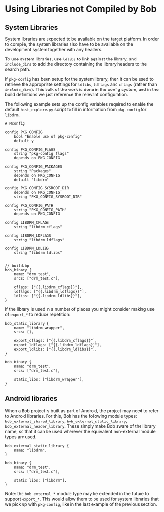 Using Libraries not Compiled by Bob
===================================

## System Libraries

System libraries are expected to be available on the target
platform. In order to compile, the system libraries also have to be
available on the development system together with any headers.

To use system libraries, use `ldlibs` to link against the library, and
`include_dirs` to add the directory containing the library headers to
the search path.

If `pkg-config` has been setup for the system library, then it can be
used to retrieve the appropriate settings for `ldlibs`, `ldflags` and
`cflags` (rather than `include_dirs`). This bulk of the work is done
in the config system, and in the build definitions we just reference
the relevant configuration.

The following example sets up the config variables required to enable
the default `host_explore.py` script to fill in information from
`pkg-config` for `libdrm`.

```
# Mconfig

config PKG_CONFIG
    bool "Enable use of pkg-config"
    default y

config PKG_CONFIG_FLAGS
    string "pkg-config flags"
    depends on PKG_CONFIG

config PKG_CONFIG_PACKAGES
    string "Packages"
    depends on PKG_CONFIG
    default "libdrm"

config PKG_CONFIG_SYSROOT_DIR
    depends on PKG_CONFIG
    string "PKG_CONFIG_SYSROOT_DIR"

config PKG_CONFIG_PATH
    string "PKG_CONFIG_PATH"
    depends on PKG_CONFIG

config LIBDRM_CFLAGS
    string "libdrm cflags"

config LIBDRM_LDFLAGS
    string "libdrm ldflags"

config LIBDRM_LDLIBS
    string "libdrm ldlibs"


// build.bp
bob_binary {
    name: "drm_test",
    srcs: ["drm_test.c"],

    cflags: ["{{.libdrm_cflags}}"],
    ldflags: ["{{.libdrm_ldflags}}"],
    ldlibs: ["{{.libdrm_ldlibs}}"],
}
```

If the library is used in a number of places you might consider making
use of `export_*` to reduce repetition:

```
bob_static_library {
    name: "libdrm_wrapper",
    srcs: [],

    export_cflags: ["{{.libdrm_cflags}}"],
    export_ldflags: ["{{.libdrm_ldflags}}"],
    export_ldlibs: ["{{.libdrm_ldlibs}}"],
}

bob_binary {
    name: "drm_test",
    srcs: ["drm_test.c"],

    static_libs: ["libdrm_wrapper"],
}
```

## Android libraries

When a Bob project is built as part of Android, the project may need
to refer to Android libraries. For this, Bob has the following module
types: `bob_external_shared_library`, `bob_external_static_library`,
`bob_external_header_library`. These simply make Bob aware of the
library name, so that it can be used wherever the equivalent
non-external module types are used.

```
bob_external_static_library {
    name: "libdrm",
}

bob_binary {
    name: "drm_test",
    srcs: ["drm_test.c"],

    static_libs: ["libdrm"],
}
```

Note: the `bob_external_*` module type may be extended in the future
to support `export_*`. This would allow them to be used for system
libraries that we pick up with `pkg-config`, like in the last example
of the previous section.
